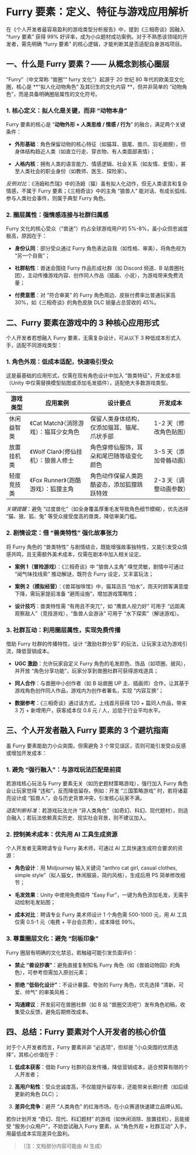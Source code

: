 # Furry 要素：定义、特征与游戏应用解析

在《个人开发者最容易盈利的游戏类型分析报告》中，提到《三相奇谈》因融入 “furry 要素” 获得 99% 好评率，成为小众题材成功案例。对于不熟悉该领域的开发者，需先明确 “furry 要素” 的核心逻辑，才能判断其是否适配自身游戏项目。

## 一、什么是 Furry 要素？—— 从概念到核心圈层

“Furry”（中文常称 “兽圈”“ furry 文化”）起源于 20 世纪 80 年代的欧美亚文化圈，核心是 \*\*“拟人化动物角色” 及其衍生的文化内容 \*\*，但并非简单的 “动物角色”，而是具备明确圈层属性的文化符号。

### 1. 核心定义：拟人化是关键，而非 “动物本身”

Furry 要素的核心是 “**动物外形 + 人类思维 / 情感 / 行为**” 的融合，满足两个关键条件：



* **外形基础**：角色保留动物的核心特征（如猫耳、狼尾、兽爪、羽毛翅膀），但身体结构趋近人类（如直立行走、穿衣物、有人类面部表情）；

* **人格内核**：拥有人类的语言能力、情感逻辑、社会关系（如友情、爱情），甚至人类社会的职业身份（如教师、医生、探险家）。

*反例对比*：《汤姆和杰瑞》中的汤姆（猫）虽有拟人化动作，但无人类语言和复杂情感，不属于 Furry 要素；《三相奇谈》中的主角 “狼兽人” 能对话、有成长弧线、参与人类社会事件，则属于典型 Furry 角色。

### 2. 圈层属性：强情感连接与社群归属感

Furry 文化的核心受众（“兽迷”）约占全球游戏用户的 5%-8%，虽小众但忠诚度极高，原因在于：



* **身份认同**：部分受众通过 Furry 角色表达自我（如性格、审美），将角色视为 “另一个自我”；

* **社群粘性**：兽迷会围绕 Furry 作品形成社群（如 Discord 频道、B 站兽圈社团），主动传播游戏内容、创作同人作品（插画、小说），为游戏带来免费流量；

* **付费意愿**：对 “符合审美” 的 Furry 角色周边、皮肤付费率比普通玩家高 30%，如《三相奇谈》的角色皮肤 DLC 销量占总营收的 45%。

## 二、Furry 要素在游戏中的 3 种核心应用形式

个人开发者若想融入 Furry 要素，无需复杂设计，可从以下 3 种低成本形式入手，适配不同游戏类型：

### 1. 角色外观：低成本适配，快速吸引受众

这是最基础的应用形式，仅需在现有角色设计中加入 “兽类特征”，开发成本低（Unity 中仅需替换模型贴图或添加毛发插件），适配绝大多数游戏类型。



| 游戏类型  | 应用案例                     | 设计要点                   | 开发成本          |
| ----- | ------------------------ | ---------------------- | ------------- |
| 休闲益智类 | 《Cat Match》（消除游戏）：猫耳少女角色 | 保留人类身体结构，仅添加猫耳、猫尾、爪状手部 | 1-2 天（修改角色贴图） |
| 放置挂机类 | 《Wolf Clan》（修仙挂机）：狼兽人修士  | 角色穿修仙服饰，耳朵和尾巴随等级变化颜色   | 3-5 天（添加骨骼动画） |
| 轻度竞技类 | 《Fox Runner》（跑酷游戏）：狐狸主角  | 角色动作保留人类跑酷姿态，添加狐狸跳跃特效  | 2-3 天（调整动画参数） |

*关键提醒*：避免 “过度兽化”（如全身覆盖厚重毛发导致角色细节模糊），优先选择 “猫、狼、狐、兔” 等受众接受度高的兽类，降低审美门槛。

### 2. 剧情设定：借 “兽类特性” 强化故事张力

将 Furry 角色的 “兽类特性” 与剧情结合，既能增强故事独特性，又能引发受众情感共鸣，且无需额外美术成本，仅需在剧本中加入相关设定。



* **案例 1（冒险游戏）**：《三相奇谈》中 “狼兽人主角” 嗅觉灵敏，剧情中可通过 “闻气味找线索” 推动解谜，既符合 Furry 设定，又丰富玩法；

* **案例 2（模拟经营）**：《兽耳咖啡馆》中，猫耳店员 “怕水”，雨天时顾客满意度下降，需玩家提前准备 “避雨设施”，增加游戏策略性；

* **设计技巧**：兽类特性需 “有用且不突兀”，如 “鹰兽人视力好” 可用于 “远距离观察敌人”（竞技游戏），“鱼兽人会游泳” 可用于 “水下探索”（解谜游戏）。

### 3. 社群互动：利用圈层属性，实现免费传播

借助 Furry 社群的传播特性，设计 “激励社群分享” 的玩法，让玩家主动为游戏引流，降低营销成本。



* **UGC 激励**：允许玩家自定义 Furry 角色的毛发颜色、饰品（如项圈、披风），并开放 “角色分享功能”，玩家分享到兽圈社群可获得游戏道具；

* **同人合作**：与兽圈中小创作者（如 B 站兽圈 UP 主、插画师）合作，让其基于游戏角色创作同人作品，游戏内为创作者署名，实现 “内容互换”；

* **数据参考**：《三相奇谈》通过该方式，上线首月获得 120 + 篇同人作品，带来 3 万 + 新增用户，获客成本仅 0.8 元 / 人，远低于行业平均水平。

## 三、个人开发者融入 Furry 要素的 3 个避坑指南

虽 Furry 要素能助力小众突围，但需避免 3 个常见误区，否则可能引发受众反感或增加开发成本：

### 1. 避免 “强行融入”：与游戏玩法匹配是前提

若游戏核心玩法与 Furry 要素无关（如历史题材策略游戏），强行加入 Furry 角色会让玩家觉得 “违和”，反而降低留存。例如：开发 “三国策略游戏” 时，若将诸葛亮设计成 “狐兽人”，会与历史背景冲突，引发核心玩家不满。

*适配判断标准*：若游戏玩法允许 “非人类角色”（如奇幻、科幻、现代题材），则适合融入；若玩法依赖真实历史、现实社会背景，则不建议加入。

### 2. 控制美术成本：优先用 AI 工具生成资源

个人开发者无需聘请专业 Furry 美术师，可通过 AI 工具快速生成符合要求的资源：



* **角色设计**：用 Midjourney 输入关键词 “anthro cat girl, casual clothes, simple style”（拟人猫女，休闲服装，简约风格），生成后用 PS 简单修改细节；

* **毛发效果**：Unity 中使用免费插件 “Easy Fur”，一键为角色添加毛发，无需手动绘制毛发贴图；

* **成本对比**：聘请专业 Furry 美术师设计 1 个角色需 500-1000 元，用 AI 工具仅需 0.5-1 元（电费 + 平台会员费），成本降低 99%。

### 3. 尊重圈层文化：避免 “刻板印象”

Furry 圈层有明确的文化禁忌，若触碰可能引发负面评价：



* **禁止 “兽设抄袭”**：避免直接复制知名 Furry 角色（如《兽娘动物园》的角色），可参考但需加入原创元素；

* **拒绝 “低俗化设计”**：不设计暴露、夸张的 Furry 角色，优先选择 “清新、可爱、帅气” 的审美风格；

* **沟通建议**：开发前可在兽圈社群（如 B 站 “兽圈交流吧”）发布角色初稿，收集受众反馈，避免后期修改成本。

## 四、总结：Furry 要素对个人开发者的核心价值

对于个人开发者而言，Furry 要素并非 “必选项”，但却是 “小众突围的优质选择”，其核心价值在于：



1. **低成本获客**：借助 Furry 社群的自发传播，降低营销成本，适合预算有限的个人开发者；

2. **高用户粘性**：受众忠诚度高，不仅能提升留存率，还能带来长期付费（如后续更新的角色 DLC）；

3. **差异化竞争**：避开 “人类角色” 的红海市场，在小众赛道快速建立品牌认知。

若你计划开发 “奇幻、现代、科幻题材” 的游戏（如休闲消除、放置挂机），且能接受 “服务小众用户”，不妨尝试融入 Furry 要素，从 “角色外观 + 社群互动” 入手，用最低成本实现差异化盈利。

> （注：文档部分内容可能由 AI 生成）